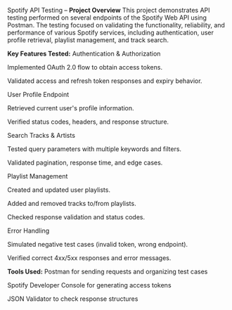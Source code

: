 Spotify API Testing – **Project Overview**
This project demonstrates API testing performed on several endpoints of the Spotify Web API using Postman. The testing focused on validating the functionality, reliability, and performance of various Spotify services, including authentication, user profile retrieval, playlist management, and track search.

 **Key Features Tested:**
Authentication & Authorization

Implemented OAuth 2.0 flow to obtain access tokens.

Validated access and refresh token responses and expiry behavior.

User Profile Endpoint

Retrieved current user's profile information.

Verified status codes, headers, and response structure.

Search Tracks & Artists

Tested query parameters with multiple keywords and filters.

Validated pagination, response time, and edge cases.

Playlist Management

Created and updated user playlists.

Added and removed tracks to/from playlists.

Checked response validation and status codes.

Error Handling

Simulated negative test cases (invalid token, wrong endpoint).

Verified correct 4xx/5xx responses and error messages.

**Tools Used:**
Postman for sending requests and organizing test cases

Spotify Developer Console for generating access tokens

JSON Validator to check response structures
